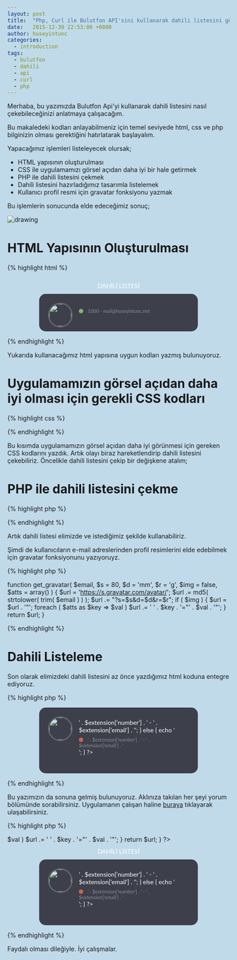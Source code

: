 ```yaml
---
layout: post
title:  "Php, Curl ile Bulutfon API'sini kullanarak dahili listesini göstermek"
date:   2015-12-30 22:53:06 +0800
author: huseyintunc
categories:
  - introduction
tags:
  - bulutfon
  - dahili
  - api
  - curl
  - php
---
```


Merhaba, bu yazımızda Bulutfon Api'yi kullanarak dahili listesini nasıl çekebileceğinizi anlatmaya çalışacağım. 

Bu makaledeki kodları anlayabilmeniz için temel seviyede html, css ve php bilginizin olması gerektiğini hatırlatarak başlayalım.

Yapacağımız işlemleri listeleyecek olursak;

* HTML yapısının oluşturulması
* CSS ile uygulamamızı görsel açıdan daha iyi bir hale getirmek
* PHP ile dahili listesini çekmek 
* Dahili listesini hazırladığımız tasarımla listelemek
* Kullanıcı profil resmi için gravatar fonksiyonu yazmak

Bu işlemlerin sonucunda elde edeceğimiz sonuç;

![drawing](http://i.imgur.com/lxT4NSo.png)

# HTML Yapısının Oluşturulması

{% highlight html %}

<html>
<head>
  <meta charset="UTF-8">
  <title>Bulutfon Dahili Görüntüleme</title>
</head>
<body>
<!-- Sayfa Başlığı -->
<div class="title">DAHİLİ LİSTESİ</div>
<!-- Dahili Listesi -->
<div id="extensions"> 
    <!-- Dahili -->
    <div class="extension">
        <img src="ornek.jpg">
        <div class="name">
            <span class="online">1000 - mail@huseyintunc.net</span>
        </div>
    </div>
    <!-- Dahili Bitiş -->
</div>
<!-- Dahili Listesi Bitiş -->
</body>
</html>

{% endhighlight %}

Yukarıda kullanacağımız html yapısına uygun kodları yazmış bulunuyoruz.

# Uygulamamızın görsel açıdan daha iyi olması için gerekli CSS kodları

{% highlight css %}

<style>
    html,body {
      background: #c1dae9;
      width: 100%;
      height: 100%;
    }
    .title {
      width: 270px;
      margin: 0 auto;
      font-family: Lato,sans-serif;
      color:#fff;
      text-align: center;
      padding:10px;
    }
    #extensions {
      width: 270px;
      padding:20px;
      background-color: #3d3f4b;
      -webkit-border-radius: 15px;
      -moz-border-radius: 15px;
      border-radius: 15px;
      margin:0 auto;
    }
    .extension {
      margin-bottom:45px;
    }
    .extension:last-child {
      margin-bottom: 20px;
    }
    .extension img {
      width: 50px;
      height: 50px;
      -webkit-border-radius: 100%;
      -moz-border-radius: 100%;
      border-radius: 100%;
      border:3px solid #64666e;
      float: left;
    }
    .extension .name {
      color:#fff;
      font-family: Lato,sans-serif;
      padding:5px 0 0 70px;
    }
    .extension .name span {
      display: block;
      font-weight: 400;
      color:#8a8d97;
      font-size:11px;
      padding-top:7px;
      text-indent:20px;
      position: relative;
    }
    .extension .name span:before {
      position: absolute;
      content:'';
      width: 10px;
      height: 10px;
      -webkit-border-radius: 100%;
      -moz-border-radius: 100%;
      border-radius: 100%;
      left:0px;
      top:9px;
    }
    .extension .name .online:before {
      background: #80b969 ;
    }
    .extension .name .offline:before {
      background: #c66747;
    }
  </style>
  
{% endhighlight %}

Bu kısımda uygulamamızın görsel açıdan daha iyi görünmesi için gereken CSS kodlarını yazdık. Artık olayı biraz hareketlendirip dahili listesini çekebiliriz. Öncelikle dahili listesini çekip bir değişkene atalım;

# PHP ile dahili listesini çekme

{% highlight php %}

<?php
/*
* Bulutfon Api
* SMS Dahili Listesi
*/
$token      = ""; // Bulutfon panelinden alcağınız master token
$url        = 'https://api.bulutfon.com/extensions?access_token='.$token; // İstek göndereceğimiz url

$curl = curl_init($url); // Curl oturumunu başlattık
curl_setopt($curl, CURLOPT_RETURNTRANSFER, 1);
$curl_response = curl_exec($curl); // Gelen sonucu bir değişkene aktardık.
curl_close($curl); // Curl oturumunu kapattık
$result = json_decode($curl_response, true); // Burada ise bize json olarak gelen sonuçları php nesnesine dönüştürüyoruz
$extensions = $result['extensions']; 
?>

{% endhighlight %}

Artık dahili listesi elimizde ve istediğimiz şekilde kullanabiliriz. 

Şimdi de kullanıcıların e-mail adreslerinden profil resimlerini elde edebilmek için gravatar fonksiyonunu yazıyoruyz.

{% highlight php %}

function get_gravatar( $email, $s = 80, $d = 'mm', $r = 'g', $img = false, $atts = array() ) {
  $url = 'https://s.gravatar.com/avatar/';
  $url .= md5( strtolower( trim( $email ) ) );
  $url .= "?s=$s&d=$d&r=$r";
  if ( $img ) {
    $url = $url . '"';
    foreach ( $atts as $key => $val )
      $url .= ' ' . $key . '="' . $val . '"';
  }
  return $url;
}

{% endhighlight %}

# Dahili Listeleme
Son olarak elimizdeki dahili listesini az önce yazdığımız html koduna entegre ediyoruz. 

{% highlight php %}

<div id="extensions">
<?php
    foreach($extensions as $extension){
    ?>
    <div class="extension">
      <img src="<?php echo get_gravatar($extension['email']); ?>">
      <div class="name">
        <?php
          echo $extension['caller_name'];
          if ($extension['registered']){
            echo '<span class="online">' . $extension['number'] . ' - ' . $extension['email'] . '</span>';
          } else {
            echo '<span class="offline">' . $extension['number'] . ' - ' . $extension['email'] . '</span>';
          }
        ?>
      </div>
    </div>
    <?php } ?>
</div>

{% endhighlight %}

Bu yazımızın da sonuna gelmiş bulunuyoruz. Aklınıza takılan her şeyi yorum bölümünde sorabilirsiniz. Uygulamanın çalışan haline [buraya][df1] tıklayarak ulaşabilirsiniz.

{% highlight php %}

<?php
/*
* Bulutfon Api
* Dahili Listesi
*/
$token    = ""; // Bulutfon panelinden alcağınız master token
$url      = 'https://api.bulutfon.com/extensions?access_token='.$token;

$curl = curl_init($url);
curl_setopt($curl, CURLOPT_RETURNTRANSFER, 1);
$curl_response = curl_exec($curl);
curl_close($curl);
$result = json_decode($curl_response, true);
$extensions = $result['extensions'];


function get_gravatar( $email, $s = 80, $d = 'mm', $r = 'g', $img = false, $atts = array() ) {
  $url = 'https://s.gravatar.com/avatar/';
  $url .= md5( strtolower( trim( $email ) ) );
  $url .= "?s=$s&d=$d&r=$r";
  if ( $img ) {
    $url = $url . '"';
    foreach ( $atts as $key => $val )
      $url .= ' ' . $key . '="' . $val . '"';

  }
  return $url;
}

?>
<html>
<head>
  <meta charset="UTF-8">
  <title>Bulutfon Dahili Görüntüleme</title>
  <link href='https://fonts.googleapis.com/css?family=Lato:400,400italic,700,700italic,900,900italic,300italic,300,100italic,100' rel='stylesheet' type='text/css'>
  <style>

    html,body {
      background: #c1dae9;
      width: 100%;
      height: 100%;
    }
    .title {
      width: 270px;
      margin: 0 auto;
      font-family: Lato,sans-serif;
      color:#fff;
      text-align: center;
      padding:10px;
    }
    #extensions {
      width: 320px;
      padding:20px;
      background-color: #3d3f4b;
      -webkit-border-radius: 15px;
      -moz-border-radius: 15px;
      border-radius: 15px;
      margin:0 auto;
    }
    .extension {
      margin-bottom:45px;
    }
    .extension:last-child {
      margin-bottom: 20px;
    }
    .extension img {
      width: 50px;
      height: 50px;
      -webkit-border-radius: 100%;
      -moz-border-radius: 100%;
      border-radius: 100%;
      border:3px solid #64666e;
      float: left;
    }
    .extension .name {
      color:#fff;
      font-family: Lato,sans-serif;
      padding:5px 0 0 70px;
    }
    .extension .name span {
      display: block;
      font-weight: 400;
      color:#8a8d97;
      font-size:11px;
      padding-top:7px;
      text-indent:20px;
      position: relative;
    }
    .extension .name span:before {
      position: absolute;
      content:'';
      width: 10px;
      height: 10px;
      -webkit-border-radius: 100%;
      -moz-border-radius: 100%;
      border-radius: 100%;
      left:0px;
      top:9px;
    }
    .extension .name .online:before {
      background: #80b969 ;
    }
    .extension .name .offline:before {
      background: #c66747;
    }
  </style>
</head>
<body>
  <div class="title">DAHİLİ LİSTESİ</div>
  <div id="extensions">
    <?php
    foreach($extensions as $extension){
    ?>
    <div class="extension">
      <img src="<?php echo get_gravatar($extension['email']); ?>">
      <div class="name">
        <?php
          echo $extension['caller_name'];
          if ($extension['registered']){
            echo '<span class="online">' . $extension['number'] . ' - ' . $extension['email'] . '</span>';
          } else {
            echo '<span class="offline">' . $extension['number'] . ' - ' . $extension['email'] . '</span>';
          }
        ?>
      </div>
    </div>
    <?php } ?>
  </div>
</body>
</html>

{% endhighlight %}

Faydalı olması dileğiyle.
İyi çalışmalar.

   [df1]: <https://gist.github.com/hsyntnc/774e2b36912230a1927d>
